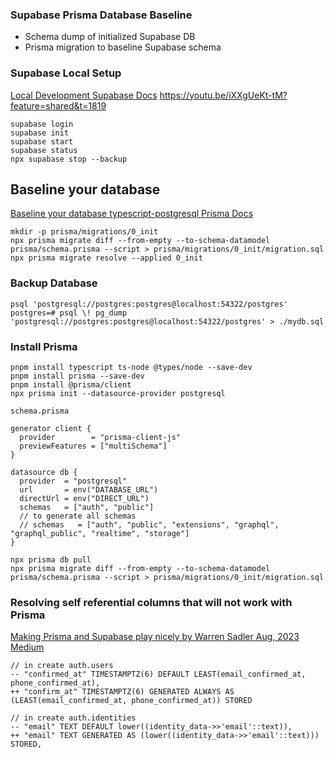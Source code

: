 ### Supabase Prisma Database Baseline

- Schema dump of initialized Supabase DB
- Prisma migration to baseline Supabase schema

### Supabase Local Setup

[Local Development Supabase Docs](https://supabase.com/docs/guides/cli/local-development)
https://youtu.be/iXXgUeKt-tM?feature=shared&t=1819

```
supabase login
supabase init
supabase start
supabase status
npx supabase stop --backup
```

## Baseline your database

[Baseline your database typescript-postgresql Prisma Docs](https://www.prisma.io/docs/getting-started/setup-prisma/add-to-existing-project/relational-databases/baseline-your-database-typescript-postgresql)

```
mkdir -p prisma/migrations/0_init
npx prisma migrate diff --from-empty --to-schema-datamodel prisma/schema.prisma --script > prisma/migrations/0_init/migration.sql
npx prisma migrate resolve --applied 0_init
```

### Backup Database

```
psql 'postgresql://postgres:postgres@localhost:54322/postgres'
postgres=# psql \! pg_dump 'postgresql://postgres:postgres@localhost:54322/postgres' > ./mydb.sql
```

### Install Prisma

```
pnpm install typescript ts-node @types/node --save-dev
pnpm install prisma --save-dev
pnpm install @prisma/client
npx prisma init --datasource-provider postgresql
```

`schema.prisma`

```
generator client {
  provider        = "prisma-client-js"
  previewFeatures = ["multiSchema"]
}

datasource db {
  provider  = "postgresql"
  url       = env("DATABASE_URL")
  directUrl = env("DIRECT_URL")
  schemas   = ["auth", "public"]
  // to generate all schemas
  // schemas   = ["auth", "public", "extensions", "graphql", "graphql_public", "realtime", "storage"]
}
```

```
npx prisma db pull
npx prisma migrate diff --from-empty --to-schema-datamodel prisma/schema.prisma --script > prisma/migrations/0_init/migration.sql
```

### Resolving self referential columns that will not work with Prisma

[Making Prisma and Supabase play nicely by Warren Sadler Aug, 2023 Medium](https://medium.com/@warren_74490/making-prisma-and-supabase-play-nicely-5acfe2255591)

```
// in create auth.users
-- "confirmed_at" TIMESTAMPTZ(6) DEFAULT LEAST(email_confirmed_at, phone_confirmed_at),
++ "confirm_at" TIMESTAMPTZ(6) GENERATED ALWAYS AS (LEAST(email_confirmed_at, phone_confirmed_at)) STORED
```

```
// in create auth.identities
-- "email" TEXT DEFAULT lower((identity_data->>'email'::text)),
++ "email" TEXT GENERATED AS (lower((identity_data->>'email'::text))) STORED,
```
